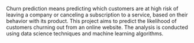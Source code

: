 Churn prediction means predicting which customers are at high risk of leaving a company or canceling a subscription to a service, based on their behavior with its product. 
This project aims to predict the likelihood of customers churning out from an online  website.
The analysis is conducted using data science techniques and machine learning algorithms.
